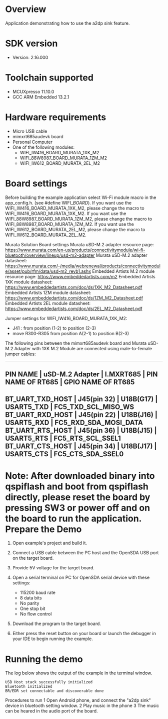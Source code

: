 Overview
========
Application demonstrating how to use the a2dp sink feature.


SDK version
===========
- Version: 2.16.000

Toolchain supported
===================
- MCUXpresso  11.10.0
- GCC ARM Embedded  13.2.1

Hardware requirements
=====================
- Micro USB cable
- mimxrt685audevk board
- Personal Computer
- One of the following modules:
  - WIFI_IW416_BOARD_MURATA_1XK_M2
  - WIFI_88W8987_BOARD_MURATA_1ZM_M2
  - WIFI_IW612_BOARD_MURATA_2EL_M2

Board settings
==============
Before building the example application select Wi-Fi module macro in the app_config.h. (see #define WIFI_<SoC Name>_BOARD_<Module Name>).
If you want use the WIFI_IW416_BOARD_MURATA_1XK_M2, please change the macro to WIFI_IW416_BOARD_MURATA_1XK_M2.
If you want use the WIFI_88W8987_BOARD_MURATA_1ZM_M2, please change the macro to WIFI_88W8987_BOARD_MURATA_1ZM_M2.
If you want use the WIFI_IW612_BOARD_MURATA_2EL_M2, please change the macro to WIFI_IW612_BOARD_MURATA_2EL_M2.

Murata Solution Board settings
Murata uSD-M.2 adapter resource page: https://www.murata.com/en-us/products/connectivitymodule/wi-fi-bluetooth/overview/lineup/usd-m2-adapter
Murata uSD-M.2 adapter datasheet: https://www.murata.com/-/media/webrenewal/products/connectivitymodule/asset/pub/rfm/data/usd-m2_revb1.ashx
Embedded Artists M.2 module resource page: https://www.embeddedartists.com/m2
Embedded Artists 1XK module datasheet: https://www.embeddedartists.com/doc/ds/1XK_M2_Datasheet.pdf
Embedded Artists 1ZM module datasheet: https://www.embeddedartists.com/doc/ds/1ZM_M2_Datasheet.pdf
Embedded Artists 2EL module datasheet: https://www.embeddedartists.com/doc/ds/2EL_M2_Datasheet.pdf

Jumper settings for WIFI_IW416_BOARD_MURATA_1XK_M2:
  - J41 : from position (1-2) to position (2-3)
  - move R300-R305 from position A(2-1) to position B(2-3)

The following pins between the mimxrt685audevk board and Murata uSD-M.2 Adapter with 1XK M.2 Module are connected using male-to-female jumper cables:

------------------------------------------------------------------------------------------------
PIN NAME         | uSD-M.2 Adapter |   I.MXRT685    |  PIN NAME OF RT685 | GPIO NAME OF RT685
------------------------------------------------------------------------------------------------
BT_UART_TXD_HOST |  J45(pin 32)  	   |   U18B(G17)   |    USART5_TXD      | FC5_TXD_SCL_MISO_WS
BT_UART_RXD_HOST |  J45(pin 22)  	   |   U18B(J16)   |    USART5_RXD      | FC5_RXD_SDA_MOSI_DATA
BT_UART_RTS_HOST |  J45(pin 36)  	   |   U18B(J15)   |    USART5_RTS      | FC5_RTS_SCL_SSEL1
BT_UART_CTS_HOST |  J45(pin 34)  	   |   U18B(J17)   |    USART5_CTS      | FC5_CTS_SDA_SSEL0
------------------------------------------------------------------------------------------------

Note:
After downloaded binary into qspiflash and boot from qspiflash directly, 
please reset the board by pressing SW3 or power off and on the board to run the application.
Prepare the Demo
================

1.  Open example's project and build it.

2.  Connect a USB cable between the PC host and the OpenSDA USB port on the target board.

3.  Provide 5V voltage for the target board.

4.  Open a serial terminal on PC for OpenSDA serial device with these settings:
    - 115200 baud rate
    - 8 data bits
    - No parity
    - One stop bit
    - No flow control

5.  Download the program to the target board.

6.  Either press the reset button on your board or launch the debugger in your IDE to begin running the example.

Running the demo
================
The log below shows the output of the example in the terminal window.

~~~~~~~~~~~~~~~~~~~~~~~~~~~~~~~~~~~
USB Host stack successfully initialized
Bluetooth initialized
BR/EDR set connectable and discoverable done
~~~~~~~~~~~~~~~~~~~~~~~~~~~~~~~~~~~

Procedures to run
1 Open Android phone, and connect the "a2dp sink" device in bluetooth setting window.
2 Play music in the phone
3 The music can be heared in the audio port of the board.

